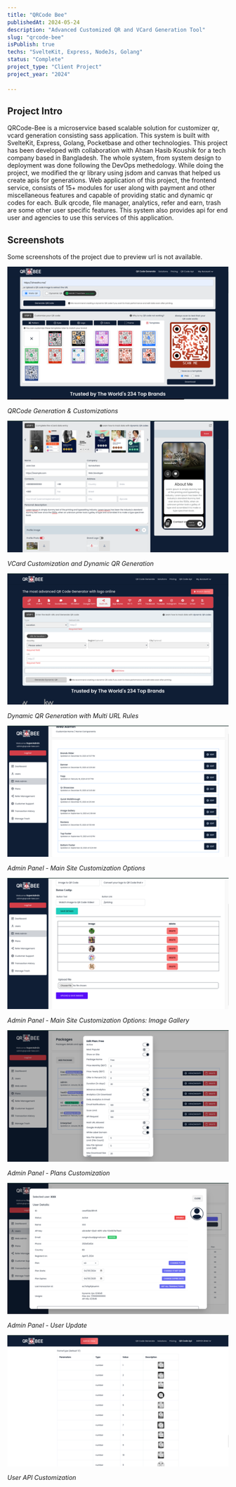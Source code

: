 ```yaml
---
title: "QRCode Bee"
publishedAt: 2024-05-24
description: "Advanced Customized QR and VCard Generation Tool"
slug: "qrcode-bee"
isPublish: true
techs: "SvelteKit, Express, NodeJs, Golang"
status: "Complete"
project_type: "Client Project"
project_year: "2024"

---
```



## Project Intro

QRCode-Bee is a microservice based scalable solution for customizer qr, vcard generation consisting sass application. This system is built with SvelteKit, Express, Golang, Pocketbase and other technologies. This project has been developed with collaboration with Ahsan Hasib Koushik for a tech company based in Bangladesh. The whole system, from system design to deployment was done following the DevOps methedology. While doing the project, we modified the qr library using jsdom and canvas that helped us create apis for generations. Web application of this project, the frontend service, consists of 15+ modules for user along with payment and other miscellaneous features and capable of providing static and dynamic qr codes for each. Bulk qrcode, file manager, analytics, refer and earn, trash  are some other user specific features. This system also provides api for end user and agencies to use this services of this application.


## Screenshots

Some screenshots of the project due to preview url is not available. 



![](./8.png)

*QRCode Generation & Customizations*

![](./1.png)

*VCard Customization and Dynamic QR Generation*

![](./2.png)

*Dynamic QR Generation with Multi URL Rules*

![](./3.png)

*Admin Panel - Main Site Customization Options*

![](./4.png)

*Admin Panel - Main Site Customization Options: Image Gallery*

![](./5.png)

*Admin Panel - Plans Customization*

![](./6.png)

*Admin Panel -  User Update*

![](./7.png)

*User API Customization*

